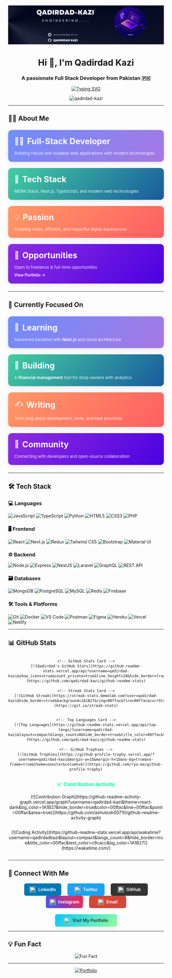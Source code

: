 <!-- Banner Image -->
<p align="center">
  <img src="3.png" alt="Banner" />
</p>

<h1 align="center">Hi 👋, I'm Qadirdad Kazi</h1>
<h3 align="center">A passionate Full Stack Developer from Pakistan 🇵🇰</h3>

<p align="center">
  <a href="https://git.io/typing-svg">
    <img src="https://readme-typing-svg.herokuapp.com?font=Fira+Code&pause=1000&color=00FFAC&width=435&lines=Full+Stack+Web+Developer;React+%2F+Node+%2F+NestJS+%2F+MongoDB;Turning+ideas+into+reality" alt="Typing SVG" />
  </a>
</p>

<p align="center"> 
  <img src="https://komarev.com/ghpvc/?username=qadirdad-kazi&label=Profile%20views&color=0e75b6&style=flat" alt="qadirdad-kazi" /> 
</p>

---

## 👨‍💻 About Me

<div align="center" style="display: grid; grid-template-columns: repeat(auto-fit, minmax(250px, 1fr)); gap: 20px; margin: 25px 0;">
  
  <!-- Role Card -->
  <div onmouseover="this.style.transform='translateY(-5px)';this.style.boxShadow='0 10px 25px rgba(0,0,0,0.2)'" 
       onmouseout="this.style.transform='';this.style.boxShadow='0 4px 15px rgba(0,0,0,0.1)'"
       style="background: linear-gradient(135deg, #6e8efb 0%, #a777e3 100%); padding: 20px; border-radius: 12px; color: white; text-align: left; transition: all 0.3s ease; box-shadow: 0 4px 15px rgba(0,0,0,0.1);">
    <div style="font-size: 24px; margin-bottom: 15px; display: flex; align-items: center;">
      <span style="margin-right: 10px;">👨‍💻</span>
      <h3 style="margin: 0; font-size: 1.1em;">Full-Stack Developer</h3>
    </div>
    <p style="margin: 0; opacity: 0.9; font-size: 0.95em;">Building robust and scalable web applications with modern technologies</p>
  </div>

  <!-- Tech Stack Card -->
  <div onmouseover="this.style.transform='translateY(-5px)';this.style.boxShadow='0 10px 25px rgba(0,0,0,0.2)'" 
       onmouseout="this.style.transform='';this.style.boxShadow='0 4px 15px rgba(0,0,0,0.1)'"
       style="background: linear-gradient(135deg, #43cea2 0%, #185a9d 100%); padding: 20px; border-radius: 12px; color: white; text-align: left; transition: all 0.3s ease; box-shadow: 0 4px 15px rgba(0,0,0,0.1);">
    <div style="font-size: 24px; margin-bottom: 15px; display: flex; align-items: center;">
      <span style="margin-right: 10px;">🔧</span>
      <h3 style="margin: 0; font-size: 1.1em;">Tech Stack</h3>
    </div>
    <p style="margin: 0; opacity: 0.9; font-size: 0.95em;">MERN Stack, Nest.js, TypeScript, and modern web technologies</p>
  </div>

  <!-- Passion Card -->
  <div onmouseover="this.style.transform='translateY(-5px)';this.style.boxShadow='0 10px 25px rgba(0,0,0,0.2)'" 
       onmouseout="this.style.transform='';this.style.boxShadow='0 4px 15px rgba(0,0,0,0.1)'"
       style="background: linear-gradient(135deg, #ff9966 0%, #ff5e62 100%); padding: 20px; border-radius: 12px; color: white; text-align: left; transition: all 0.3s ease; box-shadow: 0 4px 15px rgba(0,0,0,0.1);">
    <div style="font-size: 24px; margin-bottom: 15px; display: flex; align-items: center;">
      <span style="margin-right: 10px;">💡</span>
      <h3 style="margin: 0; font-size: 1.1em;">Passion</h3>
    </div>
    <p style="margin: 0; opacity: 0.9; font-size: 0.95em;">Creating clean, efficient, and impactful digital experiences</p>
  </div>

  <!-- Opportunities Card -->
  <div onmouseover="this.style.transform='translateY(-5px)';this.style.boxShadow='0 10px 25px rgba(0,0,0,0.2)'" 
       onmouseout="this.style.transform='';this.style.boxShadow='0 4px 15px rgba(0,0,0,0.1)'"
       style="background: linear-gradient(135deg, #8e2de2 0%, #4a00e0 100%); padding: 20px; border-radius: 12px; color: white; text-align: left; transition: all 0.3s ease; box-shadow: 0 4px 15px rgba(0,0,0,0.1);">
    <div style="font-size: 24px; margin-bottom: 15px; display: flex; align-items: center;">
      <span style="margin-right: 10px;">🚀</span>
      <h3 style="margin: 0; font-size: 1.1em;">Opportunities</h3>
    </div>
    <p style="margin: 0; opacity: 0.9; font-size: 0.95em;">Open to freelance & full-time opportunities</p>
    <a href="https://qadirdadkazi.netlify.app" target="_blank" style="display: inline-block; margin-top: 10px; color: white; font-weight: 600; text-decoration: none; font-size: 0.9em;">
      View Portfolio →
    </a>
  </div>
</div>

---

## 🚀 Currently Focused On

<div align="center" style="display: grid; grid-template-columns: repeat(auto-fit, minmax(250px, 1fr)); gap: 20px; margin: 25px 0;">
  
  <!-- Learning Card -->
  <div onmouseover="this.style.transform='translateY(-5px)';this.style.boxShadow='0 10px 25px rgba(0,0,0,0.2)'" 
       onmouseout="this.style.transform='';this.style.boxShadow='0 4px 15px rgba(0,0,0,0.1)'"
       style="background: linear-gradient(135deg, #6e8efb 0%, #a777e3 100%); padding: 20px; border-radius: 12px; color: white; text-align: left; transition: all 0.3s ease; box-shadow: 0 4px 15px rgba(0,0,0,0.1);">
    <div style="font-size: 24px; margin-bottom: 15px; display: flex; align-items: center;">
      <span style="margin-right: 10px;">🧠</span>
      <h3 style="margin: 0; font-size: 1.1em;">Learning</h3>
    </div>
    <p style="margin: 0; opacity: 0.9; font-size: 0.95em;">Advanced backend with <strong>Nest.js</strong> and cloud architecture</p>
  </div>

  <!-- Building Card -->
  <div onmouseover="this.style.transform='translateY(-5px)';this.style.boxShadow='0 10px 25px rgba(0,0,0,0.2)'" 
       onmouseout="this.style.transform='';this.style.boxShadow='0 4px 15px rgba(0,0,0,0.1)'"
       style="background: linear-gradient(135deg, #43cea2 0%, #185a9d 100%); padding: 20px; border-radius: 12px; color: white; text-align: left; transition: all 0.3s ease; box-shadow: 0 4px 15px rgba(0,0,0,0.1);">
    <div style="font-size: 24px; margin-bottom: 15px; display: flex; align-items: center;">
      <span style="margin-right: 10px;">🚀</span>
      <h3 style="margin: 0; font-size: 1.1em;">Building</h3>
    </div>
    <p style="margin: 0; opacity: 0.9; font-size: 0.95em;">A <strong>financial management</strong> tool for shop owners with analytics</p>
  </div>

  <!-- Writing Card -->
  <div onmouseover="this.style.transform='translateY(-5px)';this.style.boxShadow='0 10px 25px rgba(0,0,0,0.2)'" 
       onmouseout="this.style.transform='';this.style.boxShadow='0 4px 15px rgba(0,0,0,0.1)'"
       style="background: linear-gradient(135deg, #ff9966 0%, #ff5e62 100%); padding: 20px; border-radius: 12px; color: white; text-align: left; transition: all 0.3s ease; box-shadow: 0 4px 15px rgba(0,0,0,0.1);">
    <div style="font-size: 24px; margin-bottom: 15px; display: flex; align-items: center;">
      <span style="margin-right: 10px;">✍️</span>
      <h3 style="margin: 0; font-size: 1.1em;">Writing</h3>
    </div>
    <p style="margin: 0; opacity: 0.9; font-size: 0.95em;">Tech blog about development, tools, and best practices</p>
  </div>

  <!-- Community Card -->
  <div onmouseover="this.style.transform='translateY(-5px)';this.style.boxShadow='0 10px 25px rgba(0,0,0,0.2)'" 
       onmouseout="this.style.transform='';this.style.boxShadow='0 4px 15px rgba(0,0,0,0.1)'"
       style="background: linear-gradient(135deg, #8e2de2 0%, #4a00e0 100%); padding: 20px; border-radius: 12px; color: white; text-align: left; transition: all 0.3s ease; box-shadow: 0 4px 15px rgba(0,0,0,0.1);">
    <div style="font-size: 24px; margin-bottom: 15px; display: flex; align-items: center;">
      <span style="margin-right: 10px;">🤝</span>
      <h3 style="margin: 0; font-size: 1.1em;">Community</h3>
    </div>
    <p style="margin: 0; opacity: 0.9; font-size: 0.95em;">Connecting with developers and open-source collaboration</p>
  </div>
</div>

<!-- Responsive behavior is handled by the grid's auto-fit and minmax properties -->

---

## 🛠️ Tech Stack

### 💻 Languages
<p align="left">
  <img src="https://img.shields.io/badge/JavaScript-F7DF1E?style=for-the-badge&logo=javascript&logoColor=black" alt="JavaScript" />
  <img src="https://img.shields.io/badge/TypeScript-3178C6?style=for-the-badge&logo=typescript&logoColor=white" alt="TypeScript" />
  <img src="https://img.shields.io/badge/Python-3776AB?style=for-the-badge&logo=python&logoColor=white" alt="Python" />
  <img src="https://img.shields.io/badge/HTML5-E34F26?style=for-the-badge&logo=html5&logoColor=white" alt="HTML5" />
  <img src="https://img.shields.io/badge/CSS3-1572B6?style=for-the-badge&logo=css3&logoColor=white" alt="CSS3" />
  <img src="https://img.shields.io/badge/PHP-777BB4?style=for-the-badge&logo=php&logoColor=white" alt="PHP" />
</p>

### 🖥️ Frontend
<p align="left">
  <img src="https://img.shields.io/badge/React-61DAFB?style=for-the-badge&logo=react&logoColor=black" alt="React" />
  <img src="https://img.shields.io/badge/Next.js-000000?style=for-the-badge&logo=nextdotjs&logoColor=white" alt="Next.js" />
  <img src="https://img.shields.io/badge/Redux-764ABC?style=for-the-badge&logo=redux&logoColor=white" alt="Redux" />
  <img src="https://img.shields.io/badge/Tailwind_CSS-38B2AC?style=for-the-badge&logo=tailwind-css&logoColor=white" alt="Tailwind CSS" />
  <img src="https://img.shields.io/badge/Bootstrap-7952B3?style=for-the-badge&logo=bootstrap&logoColor=white" alt="Bootstrap" />
  <img src="https://img.shields.io/badge/Material--UI-0081CB?style=for-the-badge&logo=mui&logoColor=white" alt="Material UI" />
</p>

### ⚙️ Backend
<p align="left">
  <img src="https://img.shields.io/badge/Node.js-339933?style=for-the-badge&logo=nodedotjs&logoColor=white" alt="Node.js" />
  <img src="https://img.shields.io/badge/Express.js-000000?style=for-the-badge&logo=express&logoColor=white" alt="Express" />
  <img src="https://img.shields.io/badge/NestJS-E0234E?style=for-the-badge&logo=nestjs&logoColor=white" alt="NestJS" />
  <img src="https://img.shields.io/badge/Laravel-FF2D20?style=for-the-badge&logo=laravel&logoColor=white" alt="Laravel" />
  <img src="https://img.shields.io/badge/GraphQL-E10098?style=for-the-badge&logo=graphql&logoColor=white" alt="GraphQL" />
  <img src="https://img.shields.io/badge/REST-02569B?style=for-the-badge&logo=rest&logoColor=white" alt="REST API" />
</p>

### 🗃️ Databases
<p align="left">
  <img src="https://img.shields.io/badge/MongoDB-47A248?style=for-the-badge&logo=mongodb&logoColor=white" alt="MongoDB" />
  <img src="https://img.shields.io/badge/PostgreSQL-4169E1?style=for-the-badge&logo=postgresql&logoColor=white" alt="PostgreSQL" />
  <img src="https://img.shields.io/badge/MySQL-4479A1?style=for-the-badge&logo=mysql&logoColor=white" alt="MySQL" />
  <img src="https://img.shields.io/badge/Redis-DC382D?style=for-the-badge&logo=redis&logoColor=white" alt="Redis" />
  <img src="https://img.shields.io/badge/Firebase-FFCA28?style=for-the-badge&logo=firebase&logoColor=black" alt="Firebase" />
</p>

### 🛠️ Tools & Platforms
<p align="left">
  <img src="https://img.shields.io/badge/Git-F05032?style=for-the-badge&logo=git&logoColor=white" alt="Git" />
  <img src="https://img.shields.io/badge/Docker-2496ED?style=for-the-badge&logo=docker&logoColor=white" alt="Docker" />
  <img src="https://img.shields.io/badge/VS_Code-007ACC?style=for-the-badge&logo=visualstudiocode&logoColor=white" alt="VS Code" />
  <img src="https://img.shields.io/badge/Postman-FF6C37?style=for-the-badge&logo=postman&logoColor=white" alt="Postman" />
  <img src="https://img.shields.io/badge/Figma-F24E1E?style=for-the-badge&logo=figma&logoColor=white" alt="Figma" />
  <img src="https://img.shields.io/badge/Heroku-430098?style=for-the-badge&logo=heroku&logoColor=white" alt="Heroku" />
  <img src="https://img.shields.io/badge/Vercel-000000?style=for-the-badge&logo=vercel&logoColor=white" alt="Vercel" />
  <img src="https://img.shields.io/badge/Netlify-00C7B7?style=for-the-badge&logo=netlify&logoColor=white" alt="Netlify" />
</p>

---
<!--
## ⭐ Featured Projects

- [Expense Tracker App](https://github.com/qadirdad-kazi/expense-tracker) – MERN-based income/expense tracker  
- [Portfolio Website](https://github.com/qadirdad-kazi/portfolio) – React + Framer Motion animated portfolio  
- [Financial Management Tool (WIP)](https://github.com/qadirdad-kazi/finance-tool) – Shop owner solution for tracking ledgers, expenses, and reports
---
-->
<!--
## 🏅 Certifications

- Meta Front-End Developer – Coursera  
- Responsive Web Design – freeCodeCamp  
- MongoDB Basics – MongoDB University  

---
-->
## 📊 GitHub Stats

<div align="center" style="margin: 30px 0;">
  
  <!-- Stats and Streak Cards -->
  <div align="center">
    
    <!-- GitHub Stats Card -->
    [![Qadirdad's GitHub Stats](https://github-readme-stats.vercel.app/api?username=qadirdad-kazi&show_icons=true&count_private=true&line_height=28&hide_border=true&title_color=00ffac&text_color=c9cacc&icon_color=4AB197&bg_color=1A1B27)](https://github.com/qadirdad-kazi/github-readme-stats)
    
    <!-- Streak Stats Card -->
    [![GitHub Streak](https://streak-stats.demolab.com?user=qadirdad-kazi&hide_border=true&background=1A1B27&ring=00ffac&fire=00ffac&currStreakNum=00ffac&sideNums=00ffac&currStreakLabel=00ffac&sideLabels=00ffac&dates=00ffac&stroke=00ffac)](https://git.io/streak-stats)
    
  </div>
  
  <!-- Top Languages and Trophies -->
  <div align="center" style="margin: 30px 0;">
    
    <!-- Top Languages Card -->
    [![Top Languages](https://github-readme-stats.vercel.app/api/top-langs/?username=qadirdad-kazi&layout=compact&langs_count=8&hide_border=true&title_color=00ffac&text_color=c9cacc&bg_color=1A1B27)](https://github.com/qadirdad-kazi/github-readme-stats)
    
    <!-- GitHub Trophies -->
    [![GitHub Trophies](https://github-profile-trophy.vercel.app/?username=qadirdad-kazi&margin-w=15&margin-h=15&no-bg=true&no-frame=true&theme=onestar&column=4)](https://github.com/ryo-ma/github-profile-trophy)
    
  </div>
  
  <!-- Contribution Graph -->
  <div style="margin: 30px 0;">
    <h3 align="center" style="color: #00ffac;">📈 Contribution Activity</h3>
    [![Contribution Graph](https://github-readme-activity-graph.vercel.app/graph?username=qadirdad-kazi&theme=react-dark&bg_color=1A1B27&hide_border=true&color=00ffac&line=00ffac&point=00ffac&area=true)](https://github.com/ashutosh00710/github-readme-activity-graph)
  </div>
  
  <!-- WakaTime Stats -->
  <div align="center">
    [![Coding Activity](https://github-readme-stats.vercel.app/api/wakatime?username=qadirdadkazi&layout=compact&langs_count=8&hide_border=true&title_color=00ffac&text_color=c9cacc&bg_color=1A1B27)](https://wakatime.com/)
  </div>
  
</div>

---

## 🔗 Connect With Me

<div align="center" style="margin: 20px 0;">
  <a href="https://linkedin.com/in/qadirdad-kazi" target="_blank" style="margin: 0 8px; display: inline-flex; align-items: center; justify-content: center; width: 120px; height: 40px; border-radius: 6px; background-color: #0077B5; color: white; text-decoration: none; font-weight: 600; transition: all 0.3s ease;">
    <img src="https://cdn.jsdelivr.net/npm/simple-icons@v8/icons/linkedin.svg" width="20" height="20" style="margin-right: 8px;" /> LinkedIn
  </a>
  
  <a href="https://twitter.com/qadirdad_kazi" target="_blank" style="margin: 0 8px; display: inline-flex; align-items: center; justify-content: center; width: 120px; height: 40px; border-radius: 6px; background-color: #1DA1F2; color: white; text-decoration: none; font-weight: 600; transition: all 0.3s ease;">
    <img src="https://cdn.jsdelivr.net/npm/simple-icons@v8/icons/twitter.svg" width="20" height="20" style="margin-right: 8px;" /> Twitter
  </a>
  
  <a href="https://github.com/qadirdad-kazi" target="_blank" style="margin: 0 8px; display: inline-flex; align-items: center; justify-content: center; width: 120px; height: 40px; border-radius: 6px; background-color: #333; color: white; text-decoration: none; font-weight: 600; transition: all 0.3s ease;">
    <img src="https://cdn.jsdelivr.net/npm/simple-icons@v8/icons/github.svg" width="20" height="20" style="margin-right: 8px;" /> GitHub
  </a>
  
  <a href="https://instagram.com/qadirdad__" target="_blank" style="margin: 0 8px; display: inline-flex; align-items: center; justify-content: center; width: 120px; height: 40px; border-radius: 6px; background: linear-gradient(45deg, #405DE6, #5851DB, #833AB4, #C13584, #E1306C, #FD1D1D); color: white; text-decoration: none; font-weight: 600; transition: all 0.3s ease;">
    <img src="https://cdn.jsdelivr.net/npm/simple-icons@v8/icons/instagram.svg" width="20" height="20" style="margin-right: 8px;" /> Instagram
  </a>
  
  <a href="mailto:qadirdadkazi@gmail.com" style="margin: 0 8px; display: inline-flex; align-items: center; justify-content: center; width: 120px; height: 40px; border-radius: 6px; background-color: #D44638; color: white; text-decoration: none; font-weight: 600; transition: all 0.3s ease;">
    <img src="https://cdn.jsdelivr.net/npm/simple-icons@v8/icons/gmail.svg" width="20" height="20" style="margin-right: 8px;" /> Email
  </a>
</div>

<div align="center" style="margin: 15px 0 0 0;">
  <a href="https://qadirdadkazi.netlify.app/" target="_blank" style="margin: 0 8px; display: inline-flex; align-items: center; justify-content: center; width: 200px; height: 40px; border-radius: 6px; background: linear-gradient(135deg, #00C9FF 0%, #92FE9D 100%); color: #333; text-decoration: none; font-weight: 600; transition: all 0.3s ease; box-shadow: 0 4px 15px rgba(0,0,0,0.1);">
    <img src="https://cdn.jsdelivr.net/npm/simple-icons@v8/icons/netlify.svg" width="20" height="20" style="margin-right: 8px;" /> Visit My Portfolio
  </a>
</div>
</p>

---

## 💡 Fun Fact

<p align="center">
  <img src="https://readme-typing-svg.herokuapp.com?font=Fira+Code&pause=700&width=500&lines=Transforming+coffee+into+code+daily!;Crafting+responsive+web+experiences+one+pixel+at+a+time!" alt="Fun Fact" />
</p>

---




<p align="center">
  <a href="https://qadirdadkazi.netlify.app/" target="_blank">
    <img src="https://img.shields.io/badge/Visit-My%20Portfolio-4c1" alt="Portfolio" />
  </a>
</p>
<!--
📄 [Download My Resume](https://drive.google.com/your-resume-link)
-->


